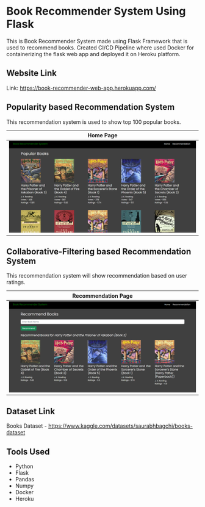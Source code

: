 # Book Recommender System Using Flask
This is Book Recommender System made using Flask Framework that is used to recommend books. Created CI/CD Pipeline where used Docker for containerizing the flask web app and deployed it on Heroku platform.

## Website Link
Link: https://book-recommender-web-app.herokuapp.com/ 

## Popularity based Recommendation System
This recommendation system is used to show top 100 popular books.<br>
<table>
    <thead>
        <tr>
            <th>Home Page</th>
        </tr>
    </thead>
    <tbody>
        <tr>
            <td><img src="image/img-1.png" alt="Book Image"></td>
        </tr>
    </tbody>
</table>

## Collaborative-Filtering based Recommendation System
This recommendation system will show recommendation based on user ratings.<br>
<table>
    <thead>
        <tr>
            <th>Recommendation Page</th>
        </tr>
    </thead>
    <tbody>
        <tr>
            <td><img src="image/img-2.png" alt="Book Image"></td>
        </tr>
    </tbody>
</table>

## Dataset Link
Books Dataset - https://www.kaggle.com/datasets/saurabhbagchi/books-dataset

## Tools Used
- Python
- Flask
- Pandas
- Numpy
- Docker
- Heroku